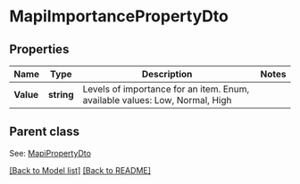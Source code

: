 # MapiImportancePropertyDto
## Properties
Name | Type | Description | Notes
------------ | ------------- | ------------- | -------------
**Value** | **string** | Levels of importance for an item. Enum, available values: Low, Normal, High | 

## Parent class

See: [MapiPropertyDto](MapiPropertyDto.md)

[[Back to Model list]](Models.md) [[Back to README]](README.md)

